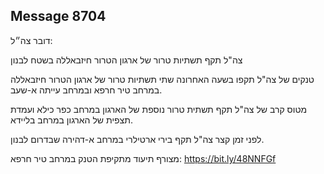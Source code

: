 ## Message 8704

דובר צה״ל:

צה"ל תקף תשתיות טרור של ארגון הטרור חיזבאללה בשטח לבנון

טנקים של צה"ל תקפו בשעה האחרונה שתי תשתיות טרור של ארגון הטרור חיזבאללה במרחב טיר חרפא ובמרחב עייתה א-שעב.

מטוס קרב של צה"ל תקף תשתית טרור נוספת של הארגון במרחב כפר כילא ועמדת תצפית של הארגון במרחב בליידא.

לפני זמן קצר צה"ל תקף בירי ארטילרי במרחב א-דהירה שבדרום לבנון.

מצורף תיעוד מתקיפת הטנק במרחב טיר חרפא: https://bit.ly/48NNFGf

